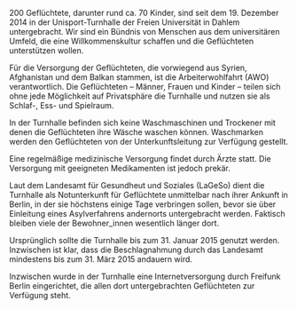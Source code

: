 200 Geflüchtete, darunter rund ca. 70 Kinder, sind seit dem 19. Dezember
2014 in der Unisport-Turnhalle der Freien Universität in Dahlem
untergebracht. Wir sind ein Bündnis von Menschen aus dem universitären
Umfeld, die eine Willkommenskultur schaffen und die Geflüchteten
unterstützen wollen.

Für die Versorgung der Geflüchteten, die vorwiegend aus Syrien, Afghanistan und dem Balkan stammen, ist die Arbeiterwohlfahrt (AWO) verantwortlich.
Die Geflüchteten – Männer, Frauen und Kinder – teilen sich ohne jede Möglichkeit auf Privatsphäre die Turnhalle und nutzen sie als Schlaf-, Ess- und Spielraum.

In  der Turnhalle befinden sich keine Waschmaschinen und Trockener mit  denen die Geflüchteten ihre Wäsche waschen können. Waschmarken werden  den Geflüchteten von der Unterkunftsleitung zur Verfügung gestellt.

Eine regelmäßige medizinische Versorgung findet durch Ärzte statt. Die Versorgung mit geeigneten Medikamenten ist jedoch prekär.

Laut dem Landesamt für Gesundheut und Soziales (LaGeSo) dient die Turnhalle als Notunterkunft für Geflüchtete unmittelbar nach ihrer Ankunft in Berlin, in der sie höchstens einige Tage verbringen sollen, bevor sie über Einleitung eines Asylverfahrens andernorts untergebracht werden. Faktisch bleiben viele der Bewohner_innen wesentlich länger dort.

Ursprünglich sollte die Turnhalle bis zum 31. Januar 2015 genutzt werden. Inzwischen ist klar, dass die Beschlagnahmung durch das Landesamt mindestens bis zum 31. März 2015 andauern wird.

Inzwischen wurde in der Turnhalle eine Internetversorgung durch Freifunk Berlin eingerichtet, die allen dort untergebrachten Geflüchteten zur Verfügung steht.

